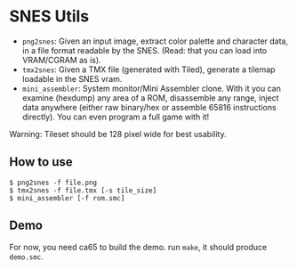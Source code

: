 # SNES Utils

* `png2snes`: Given an input image, extract color palette and character data, in a file format readable by the SNES. (Read: that you can load into VRAM/CGRAM as is).
* `tmx2snes`: Given a TMX file (generated with Tiled), generate a tilemap loadable in the SNES vram.
* `mini_assembler`: System monitor/Mini Assembler clone. With it you can examine (hexdump) any area of a ROM, disassemble any range, inject data anywhere (either raw binary/hex or assemble 65816 instructions directly). You can even program a full game with it!

Warning: Tileset should be 128 pixel wide for best usability.

## How to use

```
$ png2snes -f file.png
$ tmx2snes -f file.tmx [-s tile_size]
$ mini_assembler [-f rom.smc]
```

## Demo

For now, you need ca65 to build the demo. run `make`, it should produce `demo.smc`.
